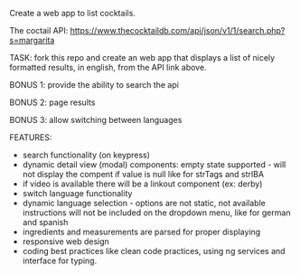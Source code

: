 Create a web app to list cocktails.

The coctail API: https://www.thecocktaildb.com/api/json/v1/1/search.php?s=margarita

TASK: fork this repo and create an web app that displays a list of nicely formatted results, in english, from the API link above.

BONUS 1: provide the ability to search the api

BONUS 2: page results

BONUS 3: allow switching between languages

FEATURES:

- search functionality (on keypress)
- dynamic detail view (modal) components: empty state supported - will not display the compent if value is null like for strTags and strIBA
- if video is available there will be a linkout component (ex: derby)
- switch language functionality
- dynamic language selection - options are not static, not available instructions will not be included on the dropdown menu, like for german and spanish
- ingredients and measurements are parsed for proper displaying
- responsive web design
- coding best practices like clean code practices, using ng services and interface for typing.

